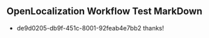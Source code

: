 ## OpenLocalization Workflow Test MarkDown
* de9d0205-db9f-451c-8001-92feab4e7bb2 thanks!

<!--HONumber=Jul16_HO3-->


